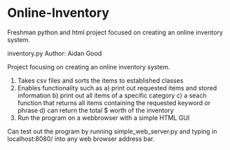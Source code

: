 # Online-Inventory
Freshman python and html project focused on creating an online inventory system.

inventory.py
Author: Aidan Good

Project focusing on creating an online inventory system.
1. Takes csv files and sorts the items to established classes
2. Enables functionality such as
  a) print out requested items and stored information
  b) print out all items of a specific category
  c) a seach function that returns all items containing the requested keyword or phrase
  d) can return the total $ worth of the inventory
3. Run the program on a webbrowser with a simple HTML GUI 

Can test out the program by running simple_web_server.py and typing in localhost:8080/ into any web browser address bar.
